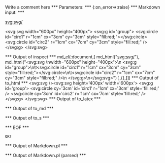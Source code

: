 Write a comment here
*** Parameters: ***
{:on_error=>:raise}
*** Markdown input: ***

<svg:svg/>

<svg:svg 
width="600px" height="400px">
  <svg:g id="group">
	<svg:circle id="circ1" r="1cm" cx="3cm" cy="3cm" style="fill:red;"></svg:circle>
	<svg:circle id="circ2" r="1cm" cx="7cm" cy="3cm" style="fill:red;" />
  </svg:g>
</svg:svg>

*** Output of inspect ***
md_el(:document,[
	md_html("<svg:svg/>"),
	md_html("<svg:svg \nwidth=\"600px\" height=\"400px\">\n  <svg:g id=\"group\">\n\t<svg:circle id=\"circ1\" r=\"1cm\" cx=\"3cm\" cy=\"3cm\" style=\"fill:red;\"></svg:circle>\n\t<svg:circle id=\"circ2\" r=\"1cm\" cx=\"7cm\" cy=\"3cm\" style=\"fill:red;\" />\n  </svg:g>\n</svg:svg>")
],{},[])
*** Output of to_html ***
<svg:svg /><svg:svg height='400px' width='600px'>
  <svg:g id='group'>
	<svg:circle cy='3cm' id='circ1' r='1cm' cx='3cm' style='fill:red;' />
	<svg:circle cy='3cm' id='circ2' r='1cm' cx='7cm' style='fill:red;' />
  </svg:g>
</svg:svg>
*** Output of to_latex ***

*** Output of to_md ***

*** Output of to_s ***

*** EOF ***



	OK!



*** Output of Markdown.pl ***
<p><svg:svg/></p>

<p><svg:svg 
width="600px" height="400px">
  <svg:g id="group">
    <svg:circle id="circ1" r="1cm" cx="3cm" cy="3cm" style="fill:red;"></svg:circle>
    <svg:circle id="circ2" r="1cm" cx="7cm" cy="3cm" style="fill:red;" />
  </svg:g>
</svg:svg></p>

*** Output of Markdown.pl (parsed) ***
<div
    ><p
      ><svg:svg
      /></p
    ><p
      ><svg:svg height='400px' width='600px'>
 <svg:g id='group'>
 <svg:circle cy='3cm' id='circ1' r='1cm' cx='3cm' style='fill:red;'
          />
 <svg:circle cy='3cm' id='circ2' r='1cm' cx='7cm' style='fill:red;'
          />
 </svg:g
        >
</svg:svg
    ></p
  ></div
>